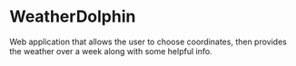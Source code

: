 # WeatherDolphin
Web application that allows the user to choose coordinates, then provides the weather over a week along with some helpful info.
